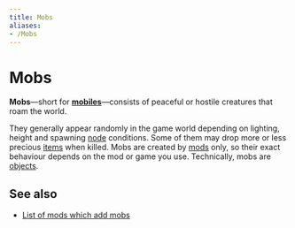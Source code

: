 ```yaml
---
title: Mobs
aliases:
- /Mobs
---
```


# Mobs

**Mobs**—short for [**mobiles**](https://en.wikipedia.org/wiki/Mob_(video_games))—consists of peaceful or hostile creatures that roam the world.

They generally appear randomly in the game world depending on lighting, height and spawning [node](/for-players/nodes) conditions. Some of them may drop more or less precious [items](/for-players/items) when killed. Mobs are created by [mods](/for-players/mods) only, so their exact behaviour depends on the mod or game you use. Technically, mobs are [objects](/objects).

See also
--------

*   [List of mods which add mobs](https://content.luanti.org/packages/?type=mod&page=1&tag=mobs)
